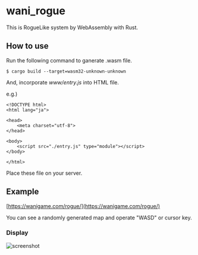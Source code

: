 # wani_rogue
This is RogueLike system by WebAssembly with Rust.

## How to use
Run the following command to ganerate .wasm file.

    $ cargo build --target=wasm32-unknown-unknown
And, incorporate <em>www/entry.js</em> into HTML file.

e.g.)

    <!DOCTYPE html>
    <html lang="ja">

    <head>
        <meta charset="utf-8">
    </head>

    <body>
        <script src="./entry.js" type="module"></script>
    </body>

    </html>
Place these file on your server.

## Example
[https://wanigame.com/rogue/](https://wanigame.com/rogue/)

You can see a randomly generated map and operate "WASD" or cursor key.

### Display
![screenshot](https://user-images.githubusercontent.com/51026231/60900085-946db780-a2a6-11e9-9f32-70f6044ea16f.gif)
